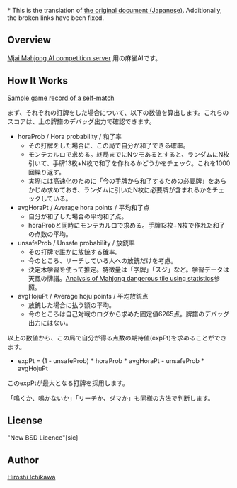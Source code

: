 \* This is the translation of [the original document (Japanese)](https://github.com/gimite/mjai-manue/blob/master/README.md). Additionally, the broken links have been fixed.

## Overview

[Mjai Mahjong AI competition server](https://gimite.net/pukiwiki/index.php?Mjai%20%E9%BA%BB%E9%9B%80AI%E5%AF%BE%E6%88%A6%E3%82%B5%E3%83%BC%E3%83%90) 用の麻雀AIです。

## How It Works

[Sample game record of a self-match](https://gimite.net/mjai/samples/manue011.tonnan/2013-11-26-143619.mjson.html)

まず、それぞれの打牌をした場合について、以下の数値を算出します。これらのスコアは、上の牌譜のデバッグ出力で確認できます。

* horaProb / Hora probability / 和了率
  * その打牌をした場合に、この局で自分が和了できる確率。
  * モンテカルロで求める。終局までにNツモあるとすると、ランダムにN枚引いて、手牌13枚+N枚で和了を作れるかどうかをチェック。これを1000回繰り返す。
  * 実際には高速化のために「今の手牌から和了するための必要牌」をあらかじめ求めておき、ランダムに引いたN枚に必要牌が含まれるかをチェックしている。
* avgHoraPt / Average hora points / 平均和了点
  * 自分が和了した場合の平均和了点。
  * horaProbと同時にモンテカルロで求める。手牌13枚+N枚で作れた和了の点数の平均。
* unsafeProb / Unsafe probability / 放銃率
  * その打牌で誰かに放銃する確率。
  * 今のところ、リーチしている人への放銃だけを考慮。
  * 決定木学習を使って推定。特徴量は「字牌」「スジ」など。学習データは天鳳の牌譜。[Analysis of Mahjong dangerous tile using statistics](https://gimite.net/pukiwiki/index.php?%E7%B5%B1%E8%A8%88%E3%81%AB%E3%82%88%E3%82%8B%E9%BA%BB%E9%9B%80%E5%8D%B1%E9%99%BA%E7%89%8C%E5%88%86%E6%9E%90)参照。
* avgHojuPt / Average hoju points / 平均放銃点
  * 放銃した場合に払う額の平均。
  * 今のところは自己対戦のログから求めた固定値6265点。牌譜のデバッグ出力にはない。

以上の数値から、この局で自分が得る点数の期待値(expPt)を求めることができます。

* expPt = (1 - unsafeProb) * horaProb * avgHoraPt - unsafeProb * avgHojuPt

このexpPtが最大となる打牌を採用します。

「鳴くか、鳴かないか」「リーチか、ダマか」も同様の方法で判断します。

## License

"New BSD Licence"\[sic]

## Author

[Hiroshi Ichikawa](https://gimite.net/pukiwiki/index.php?%E9%80%A3%E7%B5%A1%E5%85%88)
